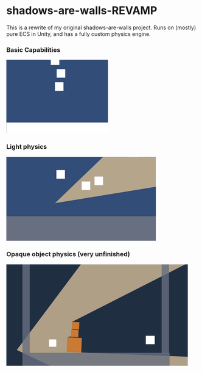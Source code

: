 # shadows-are-walls-REVAMP
This is a rewrite of my original shadows-are-walls project. Runs on (mostly) pure ECS in Unity, and has a fully custom physics engine.


### Basic Capabilities

![](https://github.com/EricPendergast/shadows-are-walls-REVAMP/blob/main/Gifs/3%20Boxes.gif)

### Light physics

![](https://github.com/EricPendergast/shadows-are-walls-REVAMP/blob/main/Gifs/Boxes%20with%20light.gif)

### Opaque object physics (very unfinished)

![](https://github.com/EricPendergast/shadows-are-walls-REVAMP/blob/main/Gifs/Stack%20of%20opaque%20boxes.gif)

